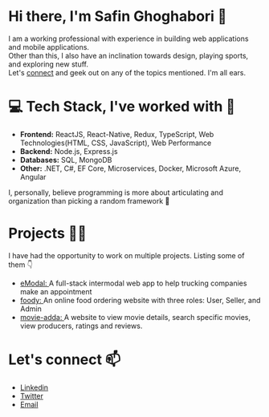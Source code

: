 # Hi there, I'm Safin Ghoghabori 👋

I am a working professional with experience in building web applications and mobile applications. <br/>
Other than this, I also have an inclination towards design, playing sports, and exploring new stuff. <br/>
Let's [connect](safinghoghabori65@gmail.com) and geek out on any of the topics mentioned. I'm all ears. 

# 💻 Tech Stack, I've worked with 🧰
* **Frontend:** ReactJS, React-Native, Redux, TypeScript, Web Technologies(HTML, CSS, JavaScript), Web Performance
* **Backend:** Node.js, Express.js
* **Databases:** SQL, MongoDB
* **Other:** .NET, C#, EF Core, Microservices, Docker, Microsoft Azure, Angular
<!-- * **Current Stack:** .NET, C#, ASP.NET Core, MVC, Web API, LINQ, EF Core, SQL, Microservices, Docker, Microsoft Azure, Angular -->

I, personally, believe programming is more about articulating and organization than picking a random framework 🤷

# Projects 👷‍♂️
I have had the opportunity to work on multiple projects. Listing some of them 👇

* [eModal: ](https://github.com/safinghoghabori/advent-appointment-booking) A full-stack intermodal web app to help trucking companies make an appointment
* [foody: ](https://github.com/safinghoghabori/foody) An online food ordering website with three roles: User, Seller, and Admin
* [movie-adda: ](https://github.com/safinghoghabori/movie-adda) A website to view movie details, search specific movies, view producers, ratings and reviews.


# Let's connect 📫

*  [Linkedin](https://www.linkedin.com/in/safin-ghoghabori)
*  [Twitter](https://twitter.com/GhoghaboriSafin)
*  [Email](mailto:safinghoghabori65@gmail.com)

<!--
**safinghoghabori/safinghoghabori** is a ✨ _special_ ✨ repository because its `README.md` (this file) appears on your GitHub profile.

Here are some ideas to get you started:

- 🔭 I’m currently working on ...
- 🌱 I’m currently learning ...
- 👯 I’m looking to collaborate on ...
- 🤔 I’m looking for help with ...
- 💬 Ask me about ...
- 📫 How to reach me: ...
- 😄 Pronouns: ...
- ⚡ Fun fact: ...
-->

